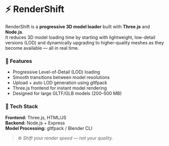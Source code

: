 # ⚡ RenderShift

RenderShift is a **progressive 3D model loader** built with **Three.js** and **Node.js**.  
It reduces 3D model loading time by starting with lightweight, low-detail versions (LOD) and dynamically upgrading to higher-quality meshes as they become available — all in real time.

### 🚀 Features
- Progressive Level-of-Detail (LOD) loading
- Smooth transitions between model resolutions
- Upload + auto LOD generation using gltfpack
- Three.js frontend for instant model rendering
- Designed for large GLTF/GLB models (200–500 MB)

### 🧩 Tech Stack
**Frontend:** Three.js, HTML/JS  
**Backend:** Node.js + Express  
**Model Processing:** gltfpack / Blender CLI  

> ⚙️ *Shift your render speed — not your quality.*
